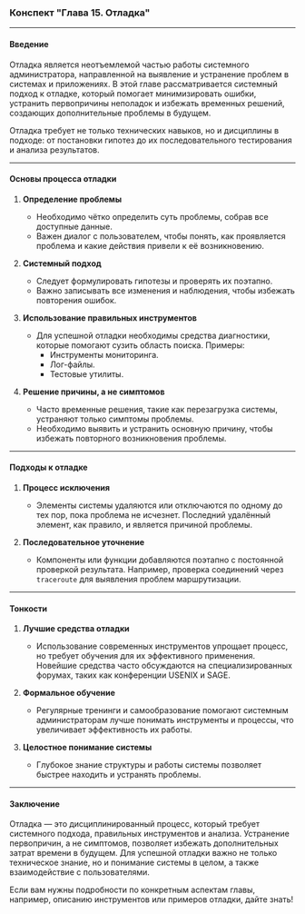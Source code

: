 ### Конспект "Глава 15. Отладка"

---

#### **Введение**
Отладка является неотъемлемой частью работы системного администратора, направленной на выявление и устранение проблем в системах и приложениях. В этой главе рассматривается системный подход к отладке, который помогает минимизировать ошибки, устранить первопричины неполадок и избежать временных решений, создающих дополнительные проблемы в будущем. 

Отладка требует не только технических навыков, но и дисциплины в подходе: от постановки гипотез до их последовательного тестирования и анализа результатов.

---

#### **Основы процесса отладки**

1. **Определение проблемы**
   - Необходимо чётко определить суть проблемы, собрав все доступные данные.
   - Важен диалог с пользователем, чтобы понять, как проявляется проблема и какие действия привели к её возникновению.

2. **Системный подход**
   - Следует формулировать гипотезы и проверять их поэтапно.
   - Важно записывать все изменения и наблюдения, чтобы избежать повторения ошибок.

3. **Использование правильных инструментов**
   - Для успешной отладки необходимы средства диагностики, которые помогают сузить область поиска. Примеры:
     - Инструменты мониторинга.
     - Лог-файлы.
     - Тестовые утилиты.

4. **Решение причины, а не симптомов**
   - Часто временные решения, такие как перезагрузка системы, устраняют только симптомы проблемы.
   - Необходимо выявить и устранить основную причину, чтобы избежать повторного возникновения проблемы.

---

#### **Подходы к отладке**

1. **Процесс исключения**
   - Элементы системы удаляются или отключаются по одному до тех пор, пока проблема не исчезнет. Последний удалённый элемент, как правило, и является причиной проблемы.

2. **Последовательное уточнение**
   - Компоненты или функции добавляются поэтапно с постоянной проверкой результата. Например, проверка соединений через `traceroute` для выявления проблем маршрутизации.

---

#### **Тонкости**

1. **Лучшие средства отладки**
   - Использование современных инструментов упрощает процесс, но требует обучения для их эффективного применения. Новейшие средства часто обсуждаются на специализированных форумах, таких как конференции USENIX и SAGE.

2. **Формальное обучение**
   - Регулярные тренинги и самообразование помогают системным администраторам лучше понимать инструменты и процессы, что увеличивает эффективность их работы.

3. **Целостное понимание системы**
   - Глубокое знание структуры и работы системы позволяет быстрее находить и устранять проблемы.

---

#### **Заключение**
Отладка — это дисциплинированный процесс, который требует системного подхода, правильных инструментов и анализа. Устранение первопричин, а не симптомов, позволяет избежать дополнительных затрат времени в будущем. Для успешной отладки важно не только техническое знание, но и понимание системы в целом, а также взаимодействие с пользователями. 

Если вам нужны подробности по конкретным аспектам главы, например, описанию инструментов или примеров отладки, дайте знать!